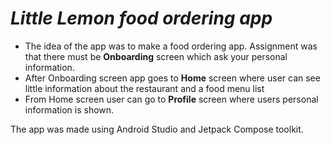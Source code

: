 # *Little Lemon food ordering app*

* The idea of the app was to make a food ordering app. Assignment was that there must be **Onboarding** screen which ask your personal information.
* After Onboarding screen app goes to **Home** screen where user can see little information about the restaurant and a food menu list
* From Home screen user can go to **Profile** screen where users personal information is shown.

The app was made using Android Studio and Jetpack Compose toolkit.
